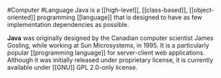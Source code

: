 #Computer #Language 
Java is a [[high-level]], [[class-based]], [[object-oriented]] programming [[language]] that is designed to have as few implementation dependencies as possible.

**Java** was originally designed by the Canadian computer scientist James Gosling, while working at Sun Microsystems, in 1995. It is a particularly popular [[programming language]] for server-client web applications. Although it was initially released under proprietary license, it is currently available under [[GNU]] GPL 2.0-only license.